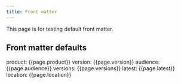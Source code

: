 ```yaml
---
title: Front matter
---
```


This page is for testing default front matter. 

## Front matter defaults 

product: {{page.product}} 
version: {{page.version}}
audience: {{page.audience}}
versions: {{page.versions}}
latest: {{page.latest}}
location: {{page.location}}